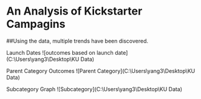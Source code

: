 # An Analysis of Kickstarter Campagins
##Using the data, multiple trends have been discovered.

Launch Dates
![outcomes based on launch date](C:\Users\yang3\Desktop\KU Data)

Parent Category Outcomes
![Parent Category](C:\Users\yang3\Desktop\KU Data)

Subcategory Graph
![Subcategory](C:\Users\yang3\Desktop\KU Data)
